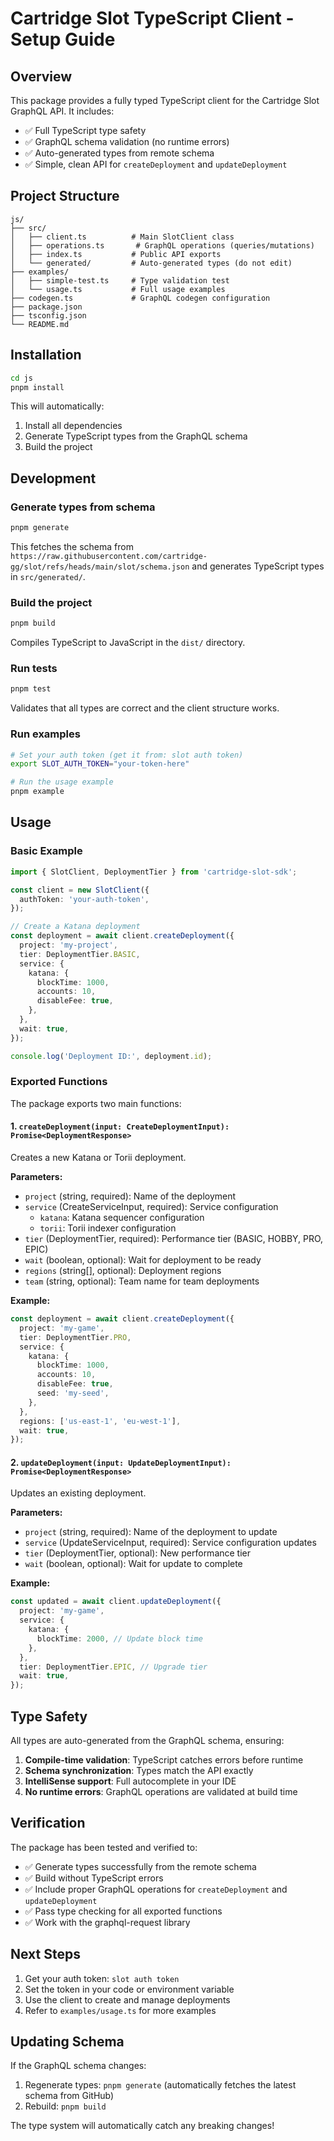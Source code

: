 # Cartridge Slot TypeScript Client - Setup Guide

## Overview

This package provides a fully typed TypeScript client for the Cartridge Slot GraphQL API. It includes:

- ✅ Full TypeScript type safety
- ✅ GraphQL schema validation (no runtime errors)
- ✅ Auto-generated types from remote schema
- ✅ Simple, clean API for `createDeployment` and `updateDeployment`

## Project Structure

```
js/
├── src/
│   ├── client.ts          # Main SlotClient class
│   ├── operations.ts       # GraphQL operations (queries/mutations)
│   ├── index.ts           # Public API exports
│   └── generated/         # Auto-generated types (do not edit)
├── examples/
│   ├── simple-test.ts     # Type validation test
│   └── usage.ts           # Full usage examples
├── codegen.ts             # GraphQL codegen configuration
├── package.json
├── tsconfig.json
└── README.md
```

## Installation

```bash
cd js
pnpm install
```

This will automatically:
1. Install all dependencies
2. Generate TypeScript types from the GraphQL schema
3. Build the project

## Development

### Generate types from schema

```bash
pnpm generate
```

This fetches the schema from `https://raw.githubusercontent.com/cartridge-gg/slot/refs/heads/main/slot/schema.json` and generates TypeScript types in `src/generated/`.

### Build the project

```bash
pnpm build
```

Compiles TypeScript to JavaScript in the `dist/` directory.

### Run tests

```bash
pnpm test
```

Validates that all types are correct and the client structure works.

### Run examples

```bash
# Set your auth token (get it from: slot auth token)
export SLOT_AUTH_TOKEN="your-token-here"

# Run the usage example
pnpm example
```

## Usage

### Basic Example

```typescript
import { SlotClient, DeploymentTier } from 'cartridge-slot-sdk';

const client = new SlotClient({
  authToken: 'your-auth-token',
});

// Create a Katana deployment
const deployment = await client.createDeployment({
  project: 'my-project',
  tier: DeploymentTier.BASIC,
  service: {
    katana: {
      blockTime: 1000,
      accounts: 10,
      disableFee: true,
    },
  },
  wait: true,
});

console.log('Deployment ID:', deployment.id);
```

### Exported Functions

The package exports two main functions:

#### 1. `createDeployment(input: CreateDeploymentInput): Promise<DeploymentResponse>`

Creates a new Katana or Torii deployment.

**Parameters:**
- `project` (string, required): Name of the deployment
- `service` (CreateServiceInput, required): Service configuration
  - `katana`: Katana sequencer configuration
  - `torii`: Torii indexer configuration
- `tier` (DeploymentTier, required): Performance tier (BASIC, HOBBY, PRO, EPIC)
- `wait` (boolean, optional): Wait for deployment to be ready
- `regions` (string[], optional): Deployment regions
- `team` (string, optional): Team name for team deployments

**Example:**
```typescript
const deployment = await client.createDeployment({
  project: 'my-game',
  tier: DeploymentTier.PRO,
  service: {
    katana: {
      blockTime: 1000,
      accounts: 10,
      disableFee: true,
      seed: 'my-seed',
    },
  },
  regions: ['us-east-1', 'eu-west-1'],
  wait: true,
});
```

#### 2. `updateDeployment(input: UpdateDeploymentInput): Promise<DeploymentResponse>`

Updates an existing deployment.

**Parameters:**
- `project` (string, required): Name of the deployment to update
- `service` (UpdateServiceInput, required): Service configuration updates
- `tier` (DeploymentTier, optional): New performance tier
- `wait` (boolean, optional): Wait for update to complete

**Example:**
```typescript
const updated = await client.updateDeployment({
  project: 'my-game',
  service: {
    katana: {
      blockTime: 2000, // Update block time
    },
  },
  tier: DeploymentTier.EPIC, // Upgrade tier
  wait: true,
});
```

## Type Safety

All types are auto-generated from the GraphQL schema, ensuring:

1. **Compile-time validation**: TypeScript catches errors before runtime
2. **Schema synchronization**: Types match the API exactly
3. **IntelliSense support**: Full autocomplete in your IDE
4. **No runtime errors**: GraphQL operations are validated at build time

## Verification

The package has been tested and verified to:

- ✅ Generate types successfully from the remote schema
- ✅ Build without TypeScript errors
- ✅ Include proper GraphQL operations for `createDeployment` and `updateDeployment`
- ✅ Pass type checking for all exported functions
- ✅ Work with the graphql-request library

## Next Steps

1. Get your auth token: `slot auth token`
2. Set the token in your code or environment variable
3. Use the client to create and manage deployments
4. Refer to `examples/usage.ts` for more examples

## Updating Schema

If the GraphQL schema changes:

1. Regenerate types: `pnpm generate` (automatically fetches the latest schema from GitHub)
2. Rebuild: `pnpm build`

The type system will automatically catch any breaking changes!
